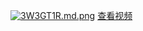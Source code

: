 <a href="https://freeimage.host/i/3W3GT1R"><img src="https://iili.io/3W3GT1R.md.png" alt="3W3GT1R.md.png" border="0"></a>
[查看视频](https://cloud.06dn.com/video?p=/Video_2025-04-27_20_41_28.mp4&id=MxBonsJ)